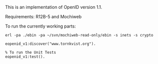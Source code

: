 This is an implementation of OpenID version 1.1.

Requirements: R12B-5 and Mochiweb

To run the currently working parts:

    erl -pa ./ebin -pa ~/svn/mochiweb-read-only/ebin -s inets -s crypto
    
    eopenid_v1:discover("www.tornkvist.org").
    
    % To run the Unit Tests
    eopenid_v1:test().




